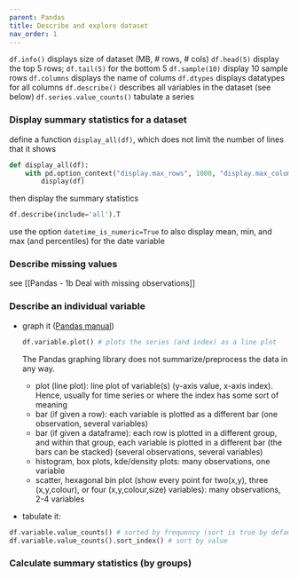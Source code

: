 ```yaml
---
parent: Pandas 
title: Describe and explore dataset 
nav_order: 1 
---
```


``df.info()`` displays size of dataset (MB, # rows, # cols)
``df.head(5)`` display the top 5 rows; ``df.tail(5)`` for the bottom 5
``df.sample(10)`` display 10 sample rows
``df.columns`` displays the name of colums
``df.dtypes`` displays datatypes for all columns
``df.describe()`` describes all variables in the dataset (see below)
``df.series.value_counts()`` tabulate a series

### Display summary statistics for a dataset

define a function `display_all(df)`, which does not limit the number of lines that it shows
```python
def display_all(df):
    with pd.option_context("display.max_rows", 1000, "display.max_columns", 1000): 
        display(df)
```

then display the summary statistics
```python
df.describe(include='all').T
```

use the option `datetime_is_numeric=True` to also display mean, min, and max (and percentiles) for the date variable

### Describe missing values
see [[Pandas - 1b Deal with missing observations]]


### Describe an individual variable
- graph it ([Pandas manual](https://pandas.pydata.org/pandas-docs/stable/user_guide/visualization.html#))
	```python
	df.variable.plot() # plots the series (and index) as a line plot
	```
	
	The Pandas graphing library does not summarize/preprocess the data in any way. 
	- plot (line plot): line plot of variable(s) (y-axis value, x-axis index). Hence, usually for time series or where the index has some sort of meaning
	- bar (if given a row): each variable is plotted as a different bar (one observation, several variables)
	- bar (if given a dataframe): each row is plotted in a different group, and within that group, each variable is plotted in a different bar (the bars can be stacked) (several observations, several variables)
	- histogram, box plots, kde/density plots: many observations, one variable
	- scatter, hexagonal bin plot (show every point for two(x,y), three (x,y,colour), or four (x,y,colour,size) variables): many observations, 2-4 variables

- tabulate it: 
```python
df.variable.value_counts() # sorted by frequency (sort is true by default)
df.variable.value_counts().sort_index() # sort by value 
```


### Calculate summary statistics (by groups)
